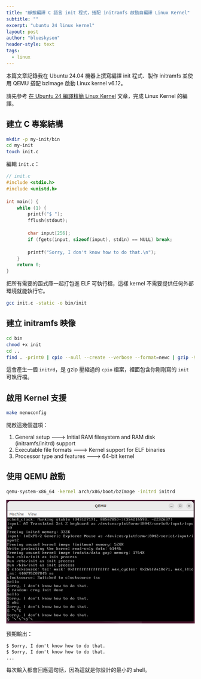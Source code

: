 ```yaml
---
title: "靜態編譯 C 語言 init 程式，搭配 initramfs 啟動自編譯 Linux Kernel"
subtitle: ""
excerpt: "ubuntu 24 linux kernel"
layout: post
author: "blueskyson"
header-style: text
tags:
  - linux
---
```


本篇文章記錄我在 Ubuntu 24.04 機器上撰寫編譯 init 程式、製作 initramfs 並使用 QEMU 搭配 bzImage 啟動 Linux kernel v6.12。

請先參考 [在 Ubuntu 24 編譯精簡 Linux Kernel](/2025/07/09/boot-tiiny-linux) 文章，完成 Linux Kernel 的編譯。

## 建立 C 專案結構

```bash
mkdir -p my-init/bin
cd my-init
touch init.c
```

編輯 `init.c`：

```c
// init.c
#include <stdio.h>
#include <unistd.h>

int main() {
    while (1) {
        printf("$ ");
        fflush(stdout);

        char input[256];
        if (fgets(input, sizeof(input), stdin) == NULL) break;

        printf("Sorry, I don't know how to do that.\n");
    }
    return 0;
}
```

把所有需要的函式庫一起打包進 ELF 可執行檔，這樣 kernel 不需要提供任何外部環境就能執行它。

```bash
gcc init.c -static -o bin/init
```

## 建立 initramfs 映像

```bash
cd bin
chmod +x init
cd ..
find . -print0 | cpio --null --create --verbose --format=newc | gzip -9 > ../initrd
```

這會產生一個 `initrd`，是 gzip 壓縮過的 `cpio` 檔案，裡面包含你剛剛寫的 `init` 可執行檔。

## 啟用 Kernel 支援

```bash
make menuconfig
```

開啟這幾個選項：

1. General setup ---> Initial RAM filesystem and RAM disk (initramfs/initrd) support
2. Executable file formats ---> Kernel support for ELF binaries
3. Processor type and features ---> 64-bit kernel

## 使用 QEMU 啟動

```bash
qemu-system-x86_64 -kernel arch/x86/boot/bzImage -initrd initrd
```

![](https://raw.githubusercontent.com/blueskyson/image-host/master/2025/tiny-linux-init-1.png)

預期輸出：

```non
$ Sorry, I don't know how to do that.
$ Sorry, I don't know how to do that.
...
```

每次輸入都會回應這句話，因為這就是你設計的最小的 shell。